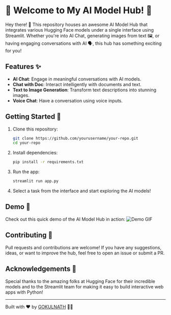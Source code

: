 
# 🌟 Welcome to My AI Model Hub! 🤖

Hey there! 👋 This repository houses an awesome AI Model Hub that integrates various Hugging Face models under a single interface using Streamlit. Whether you're into AI Chat, generating images from text 🖼️, or having engaging conversations with AI 🗣️, this hub has something exciting for you!

## Features ✨

- **AI Chat**: Engage in meaningful conversations with AI models.
- **Chat with Doc**: Interact intelligently with documents and text.
- **Text to Image Generation**: Transform text descriptions into stunning images.
- **Voice Chat**: Have a conversation using voice inputs.

## Getting Started 🚀

1. Clone this repository:
   ```bash
   git clone https://github.com/yourusername/your-repo.git
   cd your-repo
   ```

2. Install dependencies:
   ```bash
   pip install -r requirements.txt
   ```

3. Run the app:
   ```bash
   streamlit run app.py
   ```

4. Select a task from the interface and start exploring the AI models!

## Demo 🎥

Check out this quick demo of the AI Model Hub in action:
![Demo GIF](link-to-your-demo.gif)

## Contributing 🤝

Pull requests and contributions are welcome! If you have any suggestions, ideas, or want to improve the hub, feel free to open an issue or submit a PR.

## Acknowledgements 🙏

Special thanks to the amazing folks at Hugging Face for their incredible models and to the Streamlit team for making it easy to build interactive web apps with Python!

---
Built with ❤️ by [GOKULNATH](https://github.com/Coding-Devil) 👨‍💻
